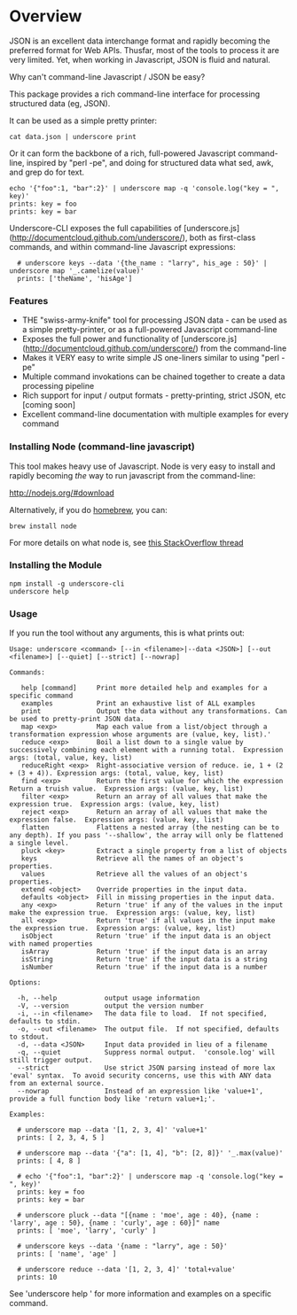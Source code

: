 # Overview

JSON is an excellent data interchange format and rapidly becoming the preferred format for Web APIs.
Thusfar, most of the tools to process it are very limited.  Yet, when working in Javascript, JSON is fluid and natural.  

Why can't command-line Javascript / JSON be easy?

This package provides a rich command-line interface for processing structured data (eg, JSON).

It can be used as a simple pretty printer:

    cat data.json | underscore print

Or it can form the backbone of a rich, full-powered Javascript command-line, inspired by "perl -pe", and doing for structured data what sed, awk, and grep do for text.

    echo '{"foo":1, "bar":2}' | underscore map -q 'console.log("key = ", key)'
    prints: key = foo
    prints: key = bar

Underscore-CLI exposes the full capabilities of [underscore.js] (http://documentcloud.github.com/underscore/), both as first-class commands, and within command-line Javascript expressions:

      # underscore keys --data '{the_name : "larry", his_age : 50}' | underscore map '_.camelize(value)'
      prints: ['theName', 'hisAge']

### Features

* THE "swiss-army-knife" tool for processing JSON data - can be used as a simple pretty-printer, or as a full-powered Javascript command-line
* Exposes the full power and functionality of [underscore.js] (http://documentcloud.github.com/underscore/) from the command-line
* Makes it VERY easy to write simple JS one-liners similar to using "perl -pe"
* Multiple command invokations can be chained together to create a data processing pipeline
* Rich support for input / output formats - pretty-printing, strict JSON, etc [coming soon]
* Excellent command-line documentation with multiple examples for every command

### Installing Node (command-line javascript)

This tool makes heavy use of Javascript.  Node is very easy to install and rapidly becoming _the_ way to run javascript from the command-line:

http://nodejs.org/#download

Alternatively, if you do [homebrew](http://mxcl.github.com/homebrew/), you can:

    brew install node

For more details on what node is, see [this StackOverflow thread](http://stackoverflow.com/questions/1884724/what-is-node-js/6782438#6782438)

### Installing the Module

    npm install -g underscore-cli
    underscore help

### Usage

If you run the tool without any arguments, this is what prints out:

    Usage: underscore <command> [--in <filename>|--data <JSON>] [--out <filename>] [--quiet] [--strict] [--nowrap]

    Commands:

       help [command]     Print more detailed help and examples for a specific command
       examples           Print an exhaustive list of ALL examples
       print              Output the data without any transformations. Can be used to pretty-print JSON data.
       map <exp>          Map each value from a list/object through a transformation expression whose arguments are (value, key, list).'
       reduce <exp>       Boil a list down to a single value by successively combining each element with a running total.  Expression args: (total, value, key, list)
       reduceRight <exp>  Right-associative version of reduce. ie, 1 + (2 + (3 + 4)). Expression args: (total, value, key, list)
       find <exp>         Return the first value for which the expression Return a truish value.  Expression args: (value, key, list)
       filter <exp>       Return an array of all values that make the expression true.  Expression args: (value, key, list)
       reject <exp>       Return an array of all values that make the expression false.  Expression args: (value, key, list)
       flatten            Flattens a nested array (the nesting can be to any depth). If you pass '--shallow', the array will only be flattened a single level.
       pluck <key>        Extract a single property from a list of objects
       keys               Retrieve all the names of an object's properties.
       values             Retrieve all the values of an object's properties.
       extend <object>    Override properties in the input data.
       defaults <object>  Fill in missing properties in the input data.
       any <exp>          Return 'true' if any of the values in the input make the expression true.  Expression args: (value, key, list)
       all <exp>          Return 'true' if all values in the input make the expression true.  Expression args: (value, key, list)
       isObject           Return 'true' if the input data is an object with named properties
       isArray            Return 'true' if the input data is an array
       isString           Return 'true' if the input data is a string
       isNumber           Return 'true' if the input data is a number

    Options:

      -h, --help            output usage information
      -V, --version         output the version number
      -i, --in <filename>   The data file to load.  If not specified, defaults to stdin.
      -o, --out <filename>  The output file.  If not specified, defaults to stdout.
      -d, --data <JSON>     Input data provided in lieu of a filename
      -q, --quiet           Suppress normal output.  'console.log' will still trigger output.
      --strict              Use strict JSON parsing instead of more lax 'eval' syntax.  To avoid security concerns, use this with ANY data from an external source.
      --nowrap              Instead of an expression like 'value+1', provide a full function body like 'return value+1;'.

    Examples:

      # underscore map --data '[1, 2, 3, 4]' 'value+1'
      prints: [ 2, 3, 4, 5 ]
      
      # underscore map --data '{"a": [1, 4], "b": [2, 8]}' '_.max(value)'
      prints: [ 4, 8 ]
      
      # echo '{"foo":1, "bar":2}' | underscore map -q 'console.log("key = ", key)'
      prints: key = foo
      prints: key = bar
      
      # underscore pluck --data "[{name : 'moe', age : 40}, {name : 'larry', age : 50}, {name : 'curly', age : 60}]" name
      prints: [ 'moe', 'larry', 'curly' ]
      
      # underscore keys --data '{name : "larry", age : 50}'
      prints: [ 'name', 'age' ]
      
      # underscore reduce --data '[1, 2, 3, 4]' 'total+value'
      prints: 10
      

  See 'underscore help <command>' for more information and examples on a specific command.


